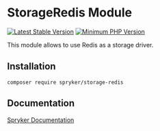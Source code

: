 # StorageRedis Module
[![Latest Stable Version](https://poser.pugx.org/spryker/storage-redis/v/stable.svg)](https://packagist.org/packages/spryker/storage-redis)
[![Minimum PHP Version](https://img.shields.io/badge/php-%3E%3D%208.2-8892BF.svg)](https://php.net/)

This module allows to use Redis as a storage driver.

## Installation

```
composer require spryker/storage-redis
```

## Documentation

[Spryker Documentation](https://docs.spryker.com)
